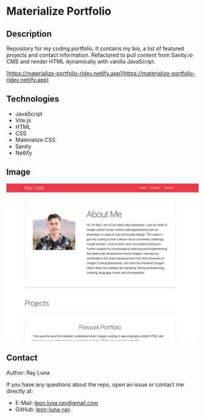 # Materialize Portfolio


## Description

Repository for my coding portfolio. It contains my bio, a list of featured projects and contact information. Refactored to pull content from Sanity.io CMS and render HTML dynamically with vanilla JavaScript.

[https://materialize-portfolio-rldev.netlify.app](https://materialize-portfolio-rldev.netlify.app)

## Technologies

- JavaScript
- Vite.js
- HTML
- CSS
- Materialize CSS
- Sanity
- Netlify

## Image

![Screenshot](./assets/images/materialize-portfolio.png)

## Contact

Author: Ray Luna

If you have any questions about the repo, open an issue or contact me directly at:
- E-Mail: leon.luna.ray@gmail.com
- GitHub: [leon-luna-ray](https://github.com/leon-luna-ray)
